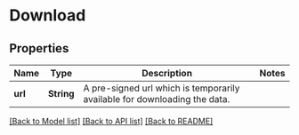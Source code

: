 # Download

## Properties

Name | Type | Description | Notes
------------ | ------------- | ------------- | -------------
**url** | **String** | A pre-signed url which is temporarily available for downloading the data. | 

[[Back to Model list]](../README.md#documentation-for-models) [[Back to API list]](../README.md#documentation-for-api-endpoints) [[Back to README]](../README.md)


